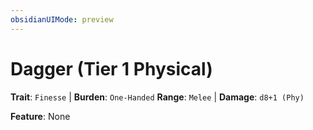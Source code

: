 ```yaml
---
obsidianUIMode: preview
---
```

# Dagger (Tier 1 Physical)

**Trait**: `Finesse` | **Burden**: `One-Handed`
**Range**: `Melee` | **Damage**: `d8+1 (Phy)`

**Feature**: None
